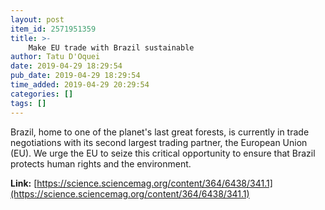 ```yaml
---
layout: post
item_id: 2571951359
title: >-
    Make EU trade with Brazil sustainable
author: Tatu D'Oquei
date: 2019-04-29 18:29:54
pub_date: 2019-04-29 18:29:54
time_added: 2019-04-29 20:29:54
categories: []
tags: []
---
```


Brazil, home to one of the planet's last great forests, is currently in trade negotiations with its second largest trading partner, the European Union (EU). We urge the EU to seize this critical opportunity to ensure that Brazil protects human rights and the environment.

**Link:** [https://science.sciencemag.org/content/364/6438/341.1](https://science.sciencemag.org/content/364/6438/341.1)

